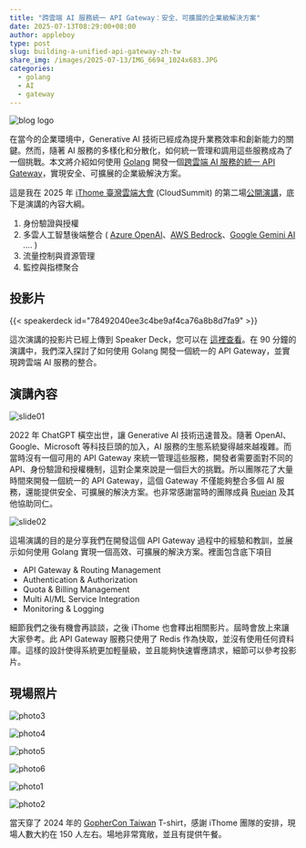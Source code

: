 ```yaml
---
title: "跨雲端 AI 服務統一 API Gateway：安全、可擴展的企業級解決方案"
date: 2025-07-13T08:29:00+08:00
author: appleboy
type: post
slug: building-a-unified-api-gateway-zh-tw
share_img: /images/2025-07-13/IMG_6694_1024x683.JPG
categories:
  - golang
  - AI
  - gateway
---
```


![blog logo](/images/2025-07-13/IMG_6694_1024x683.JPG)

在當今的企業環境中，Generative AI 技術已經成為提升業務效率和創新能力的關鍵。然而，隨著 AI 服務的多樣化和分散化，如何統一管理和調用這些服務成為了一個挑戰。本文將介紹如何使用 [Golang][1] 開發一個[跨雲端 AI 服務的統一 API Gateway][3]，實現安全、可擴展的企業級解決方案。

這是我在 2025 年 [iThome 臺灣雲端大會][2] (CloudSummit) 的第二場[公開演講][3]，底下是演講的內容大綱。

1. 身份驗證與授權
2. 多雲人工智慧後端整合 ( [Azure OpenAI][4]、[AWS Bedrock][5]、[Google Gemini AI][6] .... )
3. 流量控制與資源管理
4. 監控與指標聚合

[1]: https://go.dev/
[2]: https://cloudsummit.ithome.com.tw/2025/
[3]: https://cloudsummit.ithome.com.tw/2025/session-page/3684
[4]: https://azure.microsoft.com/en-us/products/ai-services/openai-service
[5]: https://aws.amazon.com/bedrock/
[6]: https://cloud.google.com/products/gemini

<!--more-->

## 投影片

{{< speakerdeck id="78492040ee3c4be9af4ca76a8b8d7fa9" >}}

這次演講的投影片已經上傳到 Speaker Deck，您可以在 [這裡查看](https://speakerdeck.com/appleboy/building-a-unified-api-gateway-for-secure-and-scalable-cross-cloud-ai-service)。在 90 分鐘的演講中，我們深入探討了如何使用 Golang 開發一個統一的 API Gateway，並實現跨雲端 AI 服務的整合。

## 演講內容

![slide01](/images/2025-07-13/slide01.png)

2022 年 ChatGPT 橫空出世，讓 Generative AI 技術迅速普及。隨著 OpenAI、Google、Microsoft 等科技巨頭的加入，AI 服務的生態系統變得越來越複雜。而當時沒有一個可用的 API Gateway 來統一管理這些服務，開發者需要面對不同的 API、身份驗證和授權機制，這對企業來說是一個巨大的挑戰。所以團隊花了大量時間來開發一個統一的 API Gateway，這個 Gateway 不僅能夠整合多個 AI 服務，還能提供安全、可擴展的解決方案。也非常感謝當時的團隊成員 [Rueian](https://github.com/rueian) 及其他協助同仁。

![slide02](/images/2025-07-13/slide02.png)

這場演講的目的是分享我們在開發這個 API Gateway 過程中的經驗和教訓，並展示如何使用 Golang 實現一個高效、可擴展的解決方案。裡面包含底下項目

- API Gateway & Routing Management
- Authentication & Authorization
- Quota & Billing Management
- Multi AI/ML Service Integration
- Monitoring & Logging

細節我們之後有機會再談談，之後 iThome 也會釋出相關影片。屆時會放上來讓大家參考。此 API Gateway 服務只使用了 Redis 作為快取，並沒有使用任何資料庫。這樣的設計使得系統更加輕量級，並且能夠快速響應請求，細節可以參考投影片。

## 現場照片

![photo3](/images/2025-07-13/IMG_6694_1024x683.JPG)

![photo4](/images/2025-07-13/IMG_6695_1024x683.JPG)

![photo5](/images/2025-07-13/IMG_6696_1024x683.JPG)

![photo6](/images/2025-07-13/IMG_6697_1024x683.JPG)

![photo1](/images/2025-07-13/IMG_6687_1024x683.JPG)

![photo2](/images/2025-07-13/IMG_6690_1024x683.JPG)

當天穿了 2024 年的 [GopherCon Taiwan](https://gopherday.golang.tw/2024/en) T-shirt，感謝 iThome 團隊的安排，現場人數大約在 150 人左右。場地非常寬敞，並且有提供午餐。
